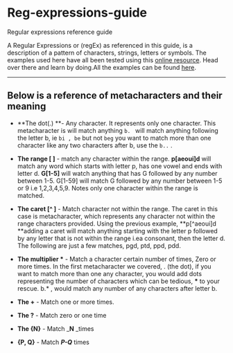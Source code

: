 # Reg-expressions-guide

Regular expressions reference guide

A Regular Expressions or \(regEx\) as referenced in this guide, is a description of a pattern of characters, strings, letters or symbols. The examples used here have all been tested using this [online resource](https://regex101.com/ "Online regex tester"). Head over there and learn by doing.All the examples can be found [here](https://regex101.com/library/OyXLME).

---

## Below is a reference of metacharacters and their meaning

* **The dot\(.\) **- Any character. It represents only one character. This metacharacter is will match anything `b. ` will match anything following the letter b, ie ` bi , be ` but not `beg`  you want to match more than one character like any two characters after b, use the `b..` .

* **The range \[  \]** - match any character within the range. **p\[aeoui\]d** will match any word which starts with letter p, has one vowel and ends with letter d. **G\[1-5\]** will watch anything that has G followed by any number between 1-5. G\[1-59\] will match G followed by any number between 1-5 or 9 i.e 1,2,3,4,5,9. Notes only one character within the range is matched.

* **The caret \[^ \]**  - Match character not within the range. The caret in this case is metacharacter, which represents any character not within the range characters provided. Using the previous example, **p\[^aeoui\]d **adding a caret will match anything starting with the letter p followed by any letter that is not within the range i.ea consonant, then the letter d. The following are just a few matches, pgd, ptd, ppd, pdd.

* **The multiplier \***  - Match a character certain number of times, Zero or more times. In the first metacharacter we covered, . \(the dot\), if you want to match more than one any character, you would add dots representing the number of characters which can be tedious, **\*** to your rescue. b.\* , would match any number of any characters after letter b.  
* **The +** - Match one or more times.
* **The ?**  -  Match zero or one time
* **The {N}**  - Match _**N** _times
* **{P, Q}**  - Match _**P-Q**_ times



